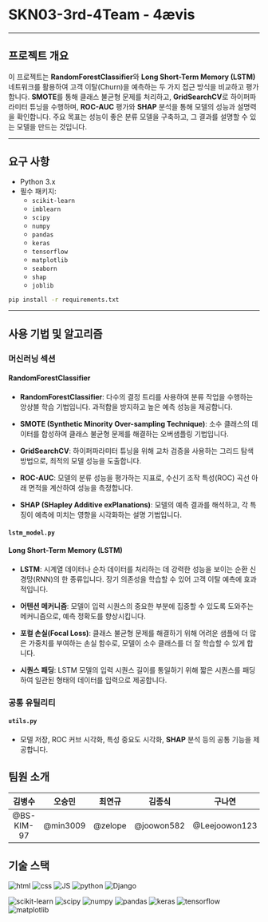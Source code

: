 # SKN03-3rd-4Team - 4ævis

---

## 프로젝트 개요

이 프로젝트는 **RandomForestClassifier**와 **Long Short-Term Memory (LSTM)** 네트워크를 활용하여 고객 이탈(Churn)을 예측하는 두 가지 접근 방식을 비교하고 평가합니다. **SMOTE**를 통해 클래스 불균형 문제를 처리하고, **GridSearchCV**로 하이퍼파라미터 튜닝을 수행하며, **ROC-AUC** 평가와 **SHAP** 분석을 통해 모델의 성능과 설명력을 확인합니다. 주요 목표는 성능이 좋은 분류 모델을 구축하고, 그 결과를 설명할 수 있는 모델을 만드는 것입니다.

---

## 요구 사항

- Python 3.x
- 필수 패키지:
  - `scikit-learn`
  - `imblearn`
  - `scipy`
  - `numpy`
  - `pandas`
  - `keras`
  - `tensorflow`
  - `matplotlib`
  - `seaborn`
  - `shap`
  - `joblib`

```bash
pip install -r requirements.txt
```

---

## 사용 기법 및 알고리즘

### 머신러닝 섹션

#### **RandomForestClassifier**

- **RandomForestClassifier**: 다수의 결정 트리를 사용하여 분류 작업을 수행하는 앙상블 학습 기법입니다. 과적합을 방지하고 높은 예측 성능을 제공합니다.
  
- **SMOTE (Synthetic Minority Over-sampling Technique)**: 소수 클래스의 데이터를 합성하여 클래스 불균형 문제를 해결하는 오버샘플링 기법입니다.
  
- **GridSearchCV**: 하이퍼파라미터 튜닝을 위해 교차 검증을 사용하는 그리드 탐색 방법으로, 최적의 모델 성능을 도출합니다.
  
- **ROC-AUC**: 모델의 분류 성능을 평가하는 지표로, 수신기 조작 특성(ROC) 곡선 아래 면적을 계산하여 성능을 측정합니다.
  
- **SHAP (SHapley Additive exPlanations)**: 모델의 예측 결과를 해석하고, 각 특징이 예측에 미치는 영향을 시각화하는 설명 기법입니다.


#### `lstm_model.py`

#### **Long Short-Term Memory (LSTM)**

- **LSTM**: 시계열 데이터나 순차 데이터를 처리하는 데 강력한 성능을 보이는 순환 신경망(RNN)의 한 종류입니다. 장기 의존성을 학습할 수 있어 고객 이탈 예측에 효과적입니다.
  
- **어텐션 메커니즘**: 모델이 입력 시퀀스의 중요한 부분에 집중할 수 있도록 도와주는 메커니즘으로, 예측 정확도를 향상시킵니다.
  
- **포컬 손실(Focal Loss)**: 클래스 불균형 문제를 해결하기 위해 어려운 샘플에 더 많은 가중치를 부여하는 손실 함수로, 모델이 소수 클래스를 더 잘 학습할 수 있게 합니다.
  
- **시퀀스 패딩**: LSTM 모델의 입력 시퀀스 길이를 통일하기 위해 짧은 시퀀스를 패딩하여 일관된 형태의 데이터를 입력으로 제공합니다.

### 공통 유틸리티

#### `utils.py`

- 모델 저장, ROC 커브 시각화, 특성 중요도 시각화, **SHAP** 분석 등의 공통 기능을 제공합니다.


## 팀원 소개
| 김병수 | 오승민 | 최연규 | 김종식 | 구나연 | 
|:--:|:--:|:--:|:--:|:--:|
| @BS-KIM-97 | @min3009 | @zelope | @joowon582 | @Leejoowon123 |
## 기술 스택

![html](https://img.shields.io/badge/HTML5-E34F26?style=for-the-badge&logo=html5&logoColor=white)
![css](https://img.shields.io/badge/CSS-239120?&style=for-the-badge&logo=css3&logoColor=white)
![JS](https://img.shields.io/badge/JavaScript-F7DF1E?style=for-the-badge&logo=JavaScript&logoColor=white)
![python](https://img.shields.io/badge/Python-14354C?style=for-the-badge&logo=python&logoColor=white)
![Django](https://img.shields.io/badge/Django-092E20?style=for-the-badge&logo=django&logoColor=white)


![scikit-learn](https://img.shields.io/badge/scikit--learn-F7931E?style=for-the-badge&logo=scikit-learn&logoColor=white)
![scipy](https://img.shields.io/badge/SciPy-8CAAE6?style=for-the-badge&logo=scipy&logoColor=white)
![numpy](https://img.shields.io/badge/Numpy-013243?style=for-the-badge&logo=numpy&logoColor=white)
![pandas](https://img.shields.io/badge/pandas-150458?style=for-the-badge&logo=pandas&logoColor=white)
![keras](https://img.shields.io/badge/Keras-D00000?style=for-the-badge&logo=keras&logoColor=white)
![tensorflow](https://img.shields.io/badge/TensorFlow-FF6F00?style=for-the-badge&logo=tensorflow&logoColor=white)
![matplotlib](https://img.shields.io/badge/Matplotlib-013243?style=for-the-badge&logo=matplotlib&logoColor=white)

